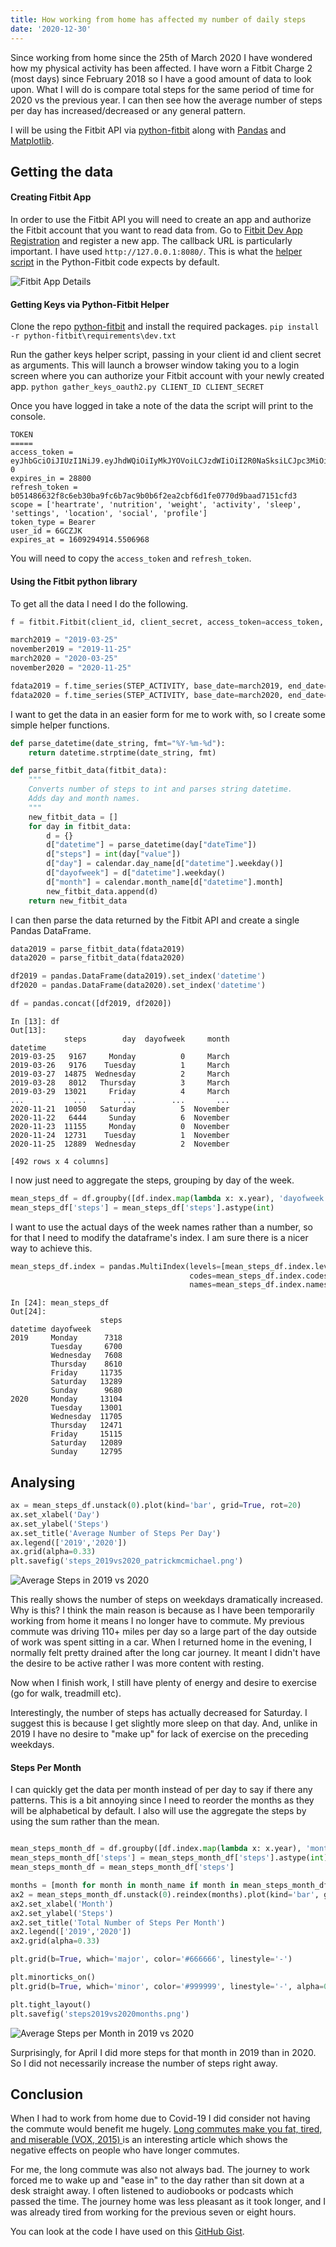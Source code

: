 ```yaml
---
title: How working from home has affected my number of daily steps
date: '2020-12-30'
---
```


Since working from home since the 25th of March 2020 I have wondered how my physical activity has been affected.
I have worn a Fitbit Charge 2 (most days) since February 2018 so I have a good amount of data to look upon. What I will do is compare total steps for the same period of time for 2020 vs the previous year. I can then see how the average number of steps per day has increased/decreased or any general pattern.

I will be using the Fitbit API via [python-fitbit](https://github.com/orcasgit/python-fitbit) along with [Pandas](https://github.com/pandas-dev/pandas) and [Matplotlib](https://matplotlib.org/).

## Getting the data

#### Creating Fitbit App

In order to use the Fitbit API you will need to create an app and authorize the Fitbit account that you want to read data from. Go to [Fitbit Dev App Registration](https://dev.fitbit.com/apps/new) and register a new app. The callback URL is particularly important. I have used `http://127.0.0.1:8080/`. This is what the [helper script](https://github.com/orcasgit/python-fitbit/blob/master/gather_keys_oauth2.py) in the Python-Fitbit code expects by default.

![Fitbit App Details](./fitbit_app_details.png)

#### Getting Keys via Python-Fitbit Helper

Clone the repo [python-fitbit](https://github.com/orcasgit/python-fitbit) and install the required packages.
`pip install -r python-fitbit\requirements\dev.txt`

Run the gather keys helper script, passing in your client id and client secret as arguments. This will launch a browser window taking you to a login screen where you can authorize your Fitbit account with your newly created app.
`python gather_keys_oauth2.py CLIENT_ID CLIENT_SECRET`

Once you have logged in take a note of the data the script will print to the console.

```
TOKEN
=====
access_token = eyJhbGciOiJIUzI1NiJ9.eyJhdWQiOiIyMkJYOVoiLCJzdWIiOiI2R0NaSksiLCJpc3MiOiJGaXRiaXQiLCJ0eXAiOiJhY2Nlc3NfdG9rZW4iLCJzY29wZXMiOiJyc29jIHJhY3QgcnNldCBybG9jIHJ3ZWkgcmhyIHJudXQgcnBybyByc2xlIiwiZXhwIjoxNjA5Mjk0OTA5LCJpYXQiOjE2MDkyNjYxMDl9.0Q8VdtKNrQeXLJ2fx1kGO993BmTCA9ncRykBnawZL-0
expires_in = 28800
refresh_token = b051486632f8c6eb30ba9fc6b7ac9b0b6f2ea2cbf6d1fe0770d9baad7151cfd3
scope = ['heartrate', 'nutrition', 'weight', 'activity', 'sleep', 'settings', 'location', 'social', 'profile']
token_type = Bearer
user_id = 6GCZJK
expires_at = 1609294914.5506968
```

You will need to copy the `access_token` and `refresh_token`.

#### Using the Fitbit python library

To get all the data I need I do the following.

```python
f = fitbit.Fitbit(client_id, client_secret, access_token=access_token, refresh_token=refresh_token)

march2019 = "2019-03-25"
november2019 = "2019-11-25"
march2020 = "2020-03-25"
november2020 = "2020-11-25"

fdata2019 = f.time_series(STEP_ACTIVITY, base_date=march2019, end_date=november2019)["activities-steps"]
fdata2020 = f.time_series(STEP_ACTIVITY, base_date=march2020, end_date=november2020)["activities-steps"]
```

I want to get the data in an easier form for me to work with, so I create some simple helper functions.

```python
def parse_datetime(date_string, fmt="%Y-%m-%d"):
    return datetime.strptime(date_string, fmt)

def parse_fitbit_data(fitbit_data):
    """
    Converts number of steps to int and parses string datetime.
    Adds day and month names.
    """
    new_fitbit_data = []
    for day in fitbit_data:
        d = {}
        d["datetime"] = parse_datetime(day["dateTime"])
        d["steps"] = int(day["value"])
        d["day"] = calendar.day_name[d["datetime"].weekday()]
        d["dayofweek"] = d["datetime"].weekday()
        d["month"] = calendar.month_name[d["datetime"].month]
        new_fitbit_data.append(d)
    return new_fitbit_data
```

I can then parse the data returned by the Fitbit API and create a single Pandas DataFrame.

```python
data2019 = parse_fitbit_data(fdata2019)
data2020 = parse_fitbit_data(fdata2020)

df2019 = pandas.DataFrame(data2019).set_index('datetime')
df2020 = pandas.DataFrame(data2020).set_index('datetime')

df = pandas.concat([df2019, df2020])
```

```
In [13]: df
Out[13]:
            steps        day  dayofweek     month
datetime
2019-03-25   9167     Monday          0     March
2019-03-26   9176    Tuesday          1     March
2019-03-27  14875  Wednesday          2     March
2019-03-28   8012   Thursday          3     March
2019-03-29  13021     Friday          4     March
...           ...        ...        ...       ...
2020-11-21  10050   Saturday          5  November
2020-11-22   6444     Sunday          6  November
2020-11-23  11155     Monday          0  November
2020-11-24  12731    Tuesday          1  November
2020-11-25  12889  Wednesday          2  November

[492 rows x 4 columns]
```

I now just need to aggregate the steps, grouping by day of the week.

```python
mean_steps_df = df.groupby([df.index.map(lambda x: x.year), 'dayofweek']).mean()
mean_steps_df['steps'] = mean_steps_df['steps'].astype(int)
```

I want to use the actual days of the week names rather than a number, so for that I need to modify the dataframe's index. I am sure there is a nicer way to achieve this.

```python
mean_steps_df.index = pandas.MultiIndex(levels=[mean_steps_df.index.levels[0], calendar.day_name],
                                        codes=mean_steps_df.index.codes,
                                        names=mean_steps_df.index.names)
```

```
In [24]: mean_steps_df
Out[24]:
                    steps
datetime dayofweek
2019     Monday      7318
         Tuesday     6700
         Wednesday   7608
         Thursday    8610
         Friday     11735
         Saturday   13289
         Sunday      9680
2020     Monday     13104
         Tuesday    13001
         Wednesday  11705
         Thursday   12471
         Friday     15115
         Saturday   12089
         Sunday     12795
```

## Analysing

```python
ax = mean_steps_df.unstack(0).plot(kind='bar', grid=True, rot=20)
ax.set_xlabel('Day')
ax.set_ylabel('Steps')
ax.set_title('Average Number of Steps Per Day')
ax.legend(['2019','2020'])
ax.grid(alpha=0.33)
plt.savefig('steps_2019vs2020_patrickmcmichael.png')
```

![Average Steps in 2019 vs 2020](./steps_2019vs2020_patrickmcmichael.png)

This really shows the number of steps on weekdays dramatically increased. Why is this? I think the main reason is because as I have been temporarily working from home it means I no longer have to commute. My previous commute was driving 110+ miles per day so a large part of the day outside of work was spent sitting in a car. When I returned home in the evening, I normally felt pretty drained after the long car journey. It meant I didn't have the desire to be active rather I was more content with resting.

Now when I finish work, I still have plenty of energy and desire to exercise (go for walk, treadmill etc).

Interestingly, the number of steps has actually decreased for Saturday. I suggest this is because I get slightly more sleep on that day. And, unlike in 2019 I have no desire to "make up" for lack of exercise on the preceding weekdays.

#### Steps Per Month

I can quickly get the data per month instead of per day to say if there any patterns. This is a bit annoying since I need to reorder the months as they will be alphabetical by default. I also will use the aggregate the steps by using the sum rather than the mean.

```python

mean_steps_month_df = df.groupby([df.index.map(lambda x: x.year), 'month']).sum()
mean_steps_month_df['steps'] = mean_steps_month_df['steps'].astype(int)
mean_steps_month_df = mean_steps_month_df['steps']

months = [month for month in month_name if month in mean_steps_month_df.unstack(0).index.values]
ax2 = mean_steps_month_df.unstack(0).reindex(months).plot(kind='bar', grid=True, rot=20)
ax2.set_xlabel('Month')
ax2.set_ylabel('Steps')
ax2.set_title('Total Number of Steps Per Month')
ax2.legend(['2019','2020'])
ax2.grid(alpha=0.33)

plt.grid(b=True, which='major', color='#666666', linestyle='-')

plt.minorticks_on()
plt.grid(b=True, which='minor', color='#999999', linestyle='-', alpha=0.2)

plt.tight_layout()
plt.savefig('steps2019vs2020months.png')
```

![Average Steps per Month in 2019 vs 2020](./steps2019vs2020months.png)

Surprisingly, for April I did more steps for that month in 2019 than in 2020. So I did not necessarily increase the number of steps right away.

## Conclusion

When I had to work from home due to Covid-19 I did consider not having the commute would benefit me hugely. [Long commutes make you fat, tired, and miserable (VOX, 2015)
](https://www.vox.com/2015/5/20/8629881/commuting-health-happiness) is an interesting article which shows the negative effects on people who have longer commutes.

For me, the long commute was also not always bad. The journey to work forced me to wake up and "ease in" to the day rather than sit down at a desk straight away. I often listened to audiobooks or podcasts which passed the time. The journey home was less pleasant as it took longer, and I was already tired from working for the previous seven or eight hours.

You can look at the code I have used on this [GitHub Gist](https://gist.github.com/Saturn/d71778662f1018598fce47cc7112dcab).
